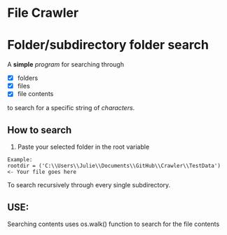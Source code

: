 # File Crawler
# Folder/subdirectory folder search

A __simple__ _program_ for searching through 

* [x] folders
* [x] files
* [x] file contents 

to search for a specific string of *characters*.

## How to search
1. Paste your selected folder in the root variable
```
Example:
rootdir = ('C:\\Users\\Julie\\Documents\\GitHub\\Crawler\\TestData') <- Your file goes here
```
To search recursively through every single subdirectory.

## USE:
Searching contents uses os.walk() function to search for the file contents
